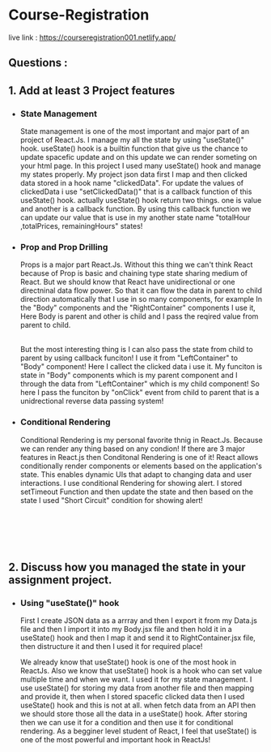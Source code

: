 # Course-Registration
live link : https://courseregistration001.netlify.app/


##  Questions :

## 1. Add at least 3 Project features 

- <h3>State Management</h3>
    State management is one of the most important and major part of an project of React.Js. I manage my all the state by using "useState()" hook. useState() hook is a builtin function that give us the chance to update spacefic update and on this update we can render someting on your html page. In this project I used many useState() hook and manage my states properly. My project json data first I map and then clicked data stored in a hook name "clickedData". For update the values of clickedData i use "setClickedData()" that is a callback function of this useState() hook. actually useState() hook return two things. one is value and another is a callback function. By using this callback function we can update our value that is use in my another state name "totalHour ,totalPrices, remainingHours" states! 
- <h3>Prop and Prop Drilling</h3>
    Props is a major part React.Js. Without this thing we can't think React because of Prop is basic and chaining type state sharing medium of React. But we should know that React have unidirectional or one directninal data flow power. So that it can flow the data in parent to child direction automatically that I use in so many components, for example In the "Body" components and the "RightContainer" components I use it, Here Body is parent and other is child and I pass the reqired value from parent to child. 
    <br>
    <br>

    But the most interesting thing is I can also pass the state from child to parent by using callback funciton! I use it from "LeftContainer" to "Body" component! Here I callect the clicked data i use it. My funciton is state in "Body" components which is my parent component and I through the data from "LeftContainer" which is my child component! So here I pass the funciton by "onClick" event from child to parent that is a unidrectional reverse data passing system!
- <h3>Conditional Rendering</h3>
    Conditional Rendering is my personal favorite thnig in React.Js. Because we can render any thing based on any condion! If there are 3 major features in React.js then Conditonal Rendering is one of it! React allows conditionally render components or elements based on the application's state. This enables dynamic UIs that adapt to changing data and user interactions. I use conditional Rendering for showing alert. I stored setTimeout Function and then update the state and then based on the state I used "Short Circuit" condition for showing alert!




<br>
<br>
<br>
<br>

## 2. Discuss how you managed the state in your assignment project.

- <h3>Using "useState()" hook</h3>

    First I create JSON data as a arrray and then I export it from my Data.js file and then I import it into my Body.jsx file and then hold it in a useState() hook and then I map it and send it to RightContainer.jsx file, then distructure it and then I used it for required place!

    We already know that useState() hook is one of the most hook in ReactJs. Also we know that useState() hook is a hook who can set value multiple time and when we want. I used it for my state management. I use useState() for storing my data from another file and then mapping and provide it, then when I stored spacefic clicked data then I used useState() hook and this is not at all. when fetch data from an API then we should store those all the data in a useState() hook. After storing then we can use it for a condition and then use it for conditional rendering. As a begginer level student of React, I feel that useState() is one of the most powerful and important hook in ReactJs!

    